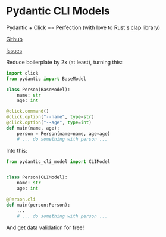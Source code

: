 # Pydantic CLI Models

Pydantic + Click == Perfection (with love to Rust's [clap](https://docs.rs/clap/latest/clap/) library)

[Github](https://github.com/mgbvox/pydantic-cli-model.git)

[Issues](https://github.com/mgbvox/pydantic-cli-model/issues)

Reduce boilerplate by 2x (at least), turning this:

```python
import click
from pydantic import BaseModel

class Person(BaseModel):
    name: str
    age: int

@click.command()
@click.option("--name", type=str)
@click.option("--age", type=int)
def main(name, age):
    person = Person(name=name, age=age)
    # ... do something with person ...
```

Into this:

```python
from pydantic_cli_model import CLIModel


class Person(CLIModel):
    name: str
    age: int

@Person.cli
def main(person:Person):
    ...
    # ... do something with person ...
```

And get data validation for free!